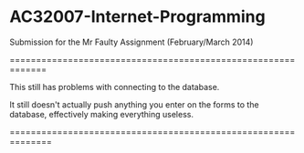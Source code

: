 AC32007-Internet-Programming
============================

Submission for the Mr Faulty Assignment (February/March 2014)

=============================================================

This still has problems with connecting to the database.

It still doesn't actually push anything you enter on the forms
to the database, effectively making everything useless.

==============================================================
